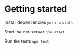 # Getting started

Install dependencies
`yarn install`

Start the dev server
`npm start`

Run the tests
`npm test`
